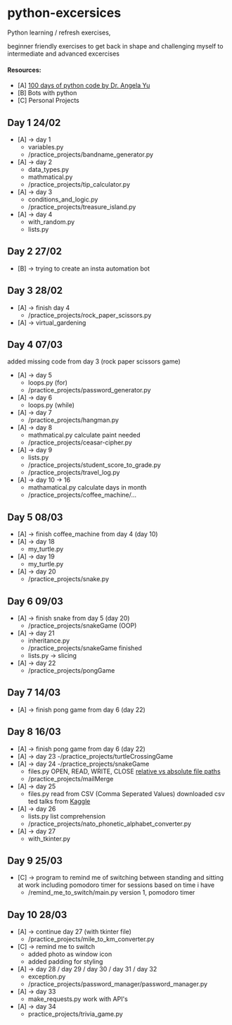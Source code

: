 # python-excersices
Python learning / refresh exercises, 

beginner friendly exercises to get back in shape and challenging myself to intermediate and advanced excercises

#### Resources:
- [A] [100 days of python code by Dr. Angela Yu](https://www.udemy.com/course/100-days-of-code/)
- [B] Bots with python
- [C] Personal Projects

## Day 1 24/02
- [A] -> day 1
    - variables.py
    - /practice_projects/bandname_generator.py
- [A] -> day 2 
    - data_types.py
    - mathmatical.py
    - /practice_projects/tip_calculator.py
- [A] -> day 3
    - conditions_and_logic.py
    - /practice_projects/treasure_island.py
- [A] -> day 4
    - with_random.py    
    - lists.py

## Day 2 27/02
- [B] -> trying to create an insta automation bot

## Day 3 28/02
- [A] -> finish day 4
    - /practice_projects/rock_paper_scissors.py
- [A] -> virtual_gardening

## Day 4 07/03
added missing code from day 3 (rock paper scissors game)
- [A] -> day 5
    - loops.py (for)
    - /practice_projects/password_generator.py
- [A] -> day 6
    - loops.py (while)
- [A] -> day 7
    - /practice_projects/hangman.py
- [A] -> day 8
    - mathmatical.py calculate paint needed
    - /practice_projects/ceasar-cipher.py   
- [A] -> day 9
    - lists.py
    - /practice_projects/student_score_to_grade.py
    - /practice_projects/travel_log.py
- [A] -> day 10 -> 16
    - mathamatical.py calculate days in month
    - /practice_projects/coffee_machine/... 

## Day 5 08/03
- [A] -> finish coffee_machine from day 4 (day 10)
- [A] -> day 18 
    - my_turtle.py
- [A] -> day 19    
    - my_turtle.py
- [A] -> day 20
    - /practice_projects/snake.py   

## Day 6 09/03
- [A] -> finish snake from day 5 (day 20)
    - /practice_projects/snakeGame (OOP)
- [A] -> day 21    
    - inheritance.py
    - /practice_projects/snakeGame finished 
    - lists.py -> slicing
- [A] -> day 22
    - /practice_projects/pongGame

## Day 7 14/03
- [A] -> finish pong game from day 6 (day 22)

## Day 8 16/03
- [A] -> finish pong game from day 6 (day 22)
- [A] -> day 23
    -/practice_projects/turtleCrossingGame
- [A] -> day 24
    -/practice_projects/snakeGame
    - files.py OPEN, READ, WRITE, CLOSE
    [relative vs absolute file paths](https://www.udemy.com/course/100-days-of-code/learn/lecture/20537660#content)
    - /practice_projects/mailMerge
- [A] -> day 25
    - files.py read from CSV (Comma Seperated Values)
    downloaded csv ted talks from [Kaggle](https://www.kaggle.com/ashishjangra27/ted-talks/version/1)
- [A] -> day 26
    - lists.py list comprehension
    - /practice_projects/nato_phonetic_alphabet_converter.py
- [A] -> day 27
    - with_tkinter.py

## Day 9 25/03
- [C] -> program to remind me of switching between standing and sitting at work including pomodoro timer for sessions based on time i have
    - /remind_me_to_switch/main.py  version 1, pomodoro timer

## Day 10 28/03
- [A] -> continue day 27 (with tkinter file)
    - /practice_projects/mile_to_km_converter.py
- [C] -> remind me to switch
    - added photo as window icon  
    - added padding for styling
- [A] -> day 28 / day 29 / day 30 / day 31 / day 32
    - exception.py
    - /practice_projects/password_manager/password_manager.py
- [A] -> day 33
    - make_requests.py work with API's
- [A] -> day 34
    - practice_projects/trivia_game.py
           
